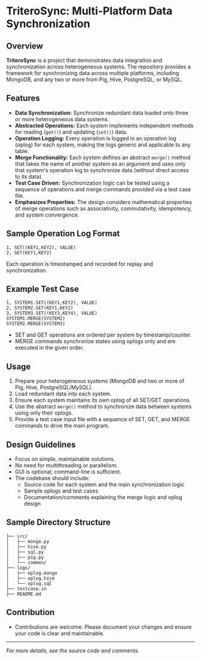 # TriteroSync: Multi-Platform Data Synchronization

## Overview

**TriteroSync** is a project that demonstrates data integration and synchronization across heterogeneous systems. The repository provides a framework for synchronizing data across multiple platforms, including MongoDB, and any two or more from Pig, Hive, PostgreSQL, or MySQL.

## Features

- **Data Synchronization:** Synchronize redundant data loaded onto three or more heterogeneous data systems.
- **Abstracted Operations:** Each system implements independent methods for reading (`get()`) and updating (`set()`) data.
- **Operation Logging:** Every operation is logged in an operation log (oplog) for each system, making the logs generic and applicable to any table.
- **Merge Functionality:** Each system defines an abstract `merge()` method that takes the name of another system as an argument and uses only that system's operation log to synchronize data (without direct access to its data).
- **Test Case Driven:** Synchronization logic can be tested using a sequence of operations and merge commands provided via a test case file.
- **Emphasizes Properties:** The design considers mathematical properties of merge operations such as associativity, commutativity, idempotency, and system convergence.

## Sample Operation Log Format

```
1, SET((KEY1,KEY2), VALUE)
2, GET(KEY1,KEY2)
```

Each operation is timestamped and recorded for replay and synchronization.

## Example Test Case

```
1, SYSTEM1.SET((KEY1,KEY2), VALUE)
2, SYSTEM2.GET(KEY1,KEY2)
3, SYSTEM3.SET((KEY3,KEY4), VALUE)
SYSTEM1.MERGE(SYSTEM2)
SYSTEM2.MERGE(SYSTEM3)
```
- SET and GET operations are ordered per system by timestamp/counter.
- MERGE commands synchronize states using oplogs only and are executed in the given order.

## Usage

1. Prepare your heterogeneous systems (MongoDB and two or more of Pig, Hive, PostgreSQL/MySQL).
2. Load redundant data into each system.
3. Ensure each system maintains its own oplog of all SET/GET operations.
4. Use the abstract `merge()` method to synchronize data between systems using only their oplogs.
5. Provide a test case input file with a sequence of SET, GET, and MERGE commands to drive the main program.

## Design Guidelines

- Focus on simple, maintainable solutions.
- No need for multithreading or parallelism.
- GUI is optional; command-line is sufficient.
- The codebase should include:
  - Source code for each system and the main synchronization logic
  - Sample oplogs and test cases
  - Documentation/comments explaining the merge logic and oplog design

## Sample Directory Structure

```
├── src/
│   ├── mongo.py
│   ├── hive.py
│   ├── sql.py
│   ├── pig.py
│   └── common/
├── logs/
│   ├── oplog.mongo
│   ├── oplog.hive
│   └── oplog.sql
├── testcase.in
├── README.md
```

## Contribution

- Contributions are welcome. Please document your changes and ensure your code is clear and maintainable.

---

*For more details, see the source code and comments.*
